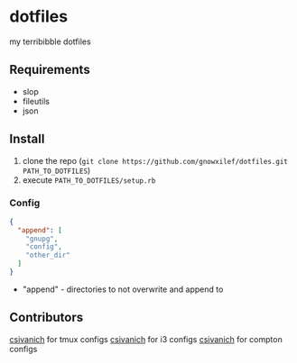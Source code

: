 dotfiles
========

my terribibble dotfiles

Requirements
------------
* slop
* fileutils
* json

Install
-------
1. clone the repo (`git clone https://github.com/gnowxilef/dotfiles.git PATH_TO_DOTFILES`)
2. execute `PATH_TO_DOTFILES/setup.rb`

### Config
```json
{
  "append": [
    "gnupg",
    "config",
    "other_dir"
  ]
}
```
* "append" - directories to not overwrite and append to

Contributors
------------
[csivanich](https://github.com/csivanich/dotfiles) for tmux configs
[csivanich](https://github.com/csivanich/dotfiles) for i3 configs
[csivanich](https://github.com/csivanich/dotfiles) for compton configs

